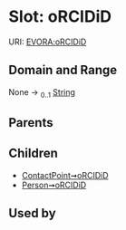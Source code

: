 
# Slot: oRCIDiD



URI: [EVORA:oRCIDiD](https://evora-project.eu/oRCIDiD)


## Domain and Range

None &#8594;  <sub>0..1</sub> [String](types/String.md)

## Parents


## Children

 *  [ContactPoint➞oRCIDiD](ContactPoint_oRCIDiD.md)
 *  [Person➞oRCIDiD](Person_oRCIDiD.md)

## Used by

